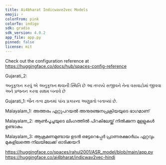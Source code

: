 ```yaml
---
title: Ai4bharat Indicwave2vec Models
emoji: ⚡
colorFrom: pink
colorTo: indigo
sdk: gradio
sdk_version: 4.0.2
app_file: app.py
pinned: false
license: mit
---
```


Check out the configuration reference at https://huggingface.co/docs/hub/spaces-config-reference



Gujarati_2:

અનુકૂલન કરવું એ અનુકૂલન થવાની સ્થિતિ છે આ તબક્કો સજીવને તેના વસવાટોમાં જીવવા અને પ્રજનન કરવા સક્ષમ બનાવે છે

Gujarati_1:
જૈન તત્વ જ્ઞાનમાં પાંચ પ્રકારના અણુવ્રતો બતાવ્યાં છે.

Malayalam_1:
അത്തരം ഏറ്റുപറയൽ അനുരഞ്ജനപ്രക്രിയയുടെ ഭാഗമാണ്

Malayalam_2:
ആൺപൂച്ചയുടെ ലിംഗത്തിൽ പിറകിലേയ്ക്ക് നിൽക്കുന്ന മുളളുകൾ ഉണ്ടാകും

Malayalam_3:
ആക്രമണമുണ്ടായ ഉടൻ ഒട്ടേറെപ്പേർ പ്രാണരക്ഷാർഥം ഏറ്റവും മുകളിലത്തെ നിലയിലേക്ക് ഓടിക്കയറി

https://huggingface.co/spaces/rahul2001/ASR_model/blob/main/app.py
https://huggingface.co/ai4bharat/indicwav2vec-hindi